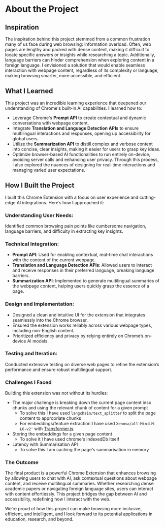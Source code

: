 # About the Project

## Inspiration
The inspiration behind this project stemmed from a common frustration many of us face during web browsing: information overload. Often, web pages are lengthy and packed with dense content, making it difficult to locate specific answers or insights while researching a topic. Additionally, language barriers can hinder comprehension when exploring content in a foreign language. I envisioned a solution that would enable seamless interaction with webpage content, regardless of its complexity or language, making browsing smarter, more accessible, and efficient.

## What I Learned
This project was an incredible learning experience that deepened our understanding of Chrome's built-in AI capabilities. I learned how to:

- Leverage Chrome's **Prompt API** to create contextual and dynamic conversations with webpage content.
- Integrate **Translation and Language Detection APIs** to ensure multilingual interactions and responses, opening up accessibility for global users.
- Utilize the **Summarization API** to distill complex and verbose content into concise, clear insights, making it easier for users to grasp key ideas.
- Optimize browser-based AI functionalities to run entirely on-device, avoiding server calls and enhancing user privacy.
Through this process, I also explored the nuances of designing for real-time interactions and managing varied user expectations.


## How I Built the Project
I built this Chrome Extension with a focus on user experience and cutting-edge AI integrations. Here’s how I approached it:

### Understanding User Needs:

Identified common browsing pain points like cumbersome navigation, language barriers, and difficulty in extracting key insights.

### Technical Integration:

- **Prompt API**: Used for enabling contextual, real-time chat interactions with the content of the current webpage.
- **Translation and Language Detection APIs**: Allowed users to interact and receive responses in their preferred language, breaking language barriers.
- **Summarization API**: Implemented to generate multilingual summaries of the webpage content, helping users quickly grasp the essence of a page.

### Design and Implementation:

- Designed a clean and intuitive UI for the extension that integrates seamlessly into the Chrome browser.
- Ensured the extension works reliably across various webpage types, including non-English content.
- Prioritized efficiency and privacy by relying entirely on Chrome’s on-device AI models.

### Testing and Iteration:

Conducted extensive testing on diverse web pages to refine the extension’s performance and ensure robust multilingual support.

### Challenges I Faced
Building this extension was not without its hurdles:

-  The major challenge is breaking down the current page content inso chunks and using the relevant chunk of content for a given prompt
    - To solve this I have used `langchain/text_splitter` to split the page content to appropriate chunks
    - For embeddings/feature extraction I have used `Xenova/all-MiniLM-L6-v2'` with [Transformer.js](https://huggingface.co/docs/transformers.js/en/index)
- Storing the embeddings for a given page content
    - To solve it I have used chrome's indexedDb itself
- Latency with Summarisation API
    - To solve this I am caching the page's summarisation in memory

### The Outcome
The final product is a powerful Chrome Extension that enhances browsing by allowing users to chat with AI, ask contextual questions about webpage content, and receive multilingual summaries. Whether researching dense academic papers or navigating foreign language sites, users can interact with content effortlessly. This project bridges the gap between AI and accessibility, redefining how I interact with the web.

We’re proud of how this project can make browsing more inclusive, efficient, and intelligent, and I look forward to its potential applications in education, research, and beyond.